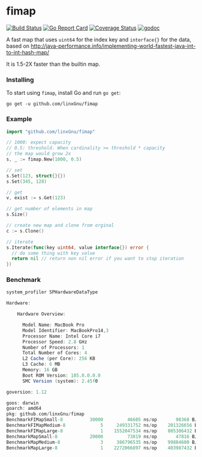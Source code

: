 # fimap

[![Build Status](https://travis-ci.org/linxGnu/fimap.svg?branch=master)](https://travis-ci.org/linxGnu/fimap)
[![Go Report Card](https://goreportcard.com/badge/github.com/linxGnu/fimap)](https://goreportcard.com/report/github.com/linxGnu/fimap)
[![Coverage Status](https://coveralls.io/repos/github/linxGnu/fimap/badge.svg?branch=master)](https://coveralls.io/github/linxGnu/fimap?branch=master)
[![godoc](https://img.shields.io/badge/docs-GoDoc-green.svg)](https://godoc.org/github.com/linxGnu/fimap)

A fast map that uses `uint64` for the index key and `interface{}` for the data, based on http://java-performance.info/implementing-world-fastest-java-int-to-int-hash-map/

It is 1.5-2X faster than the builtin map.

### Installing

To start using `fimap`, install Go and run `go get`:

```
go get -u github.com/linxGnu/fimap
```

### Example

```go
import "github.com/linxGnu/fimap"

// 1000: expect capacity
// 0.5: threshold. When cardinality >= threshold * capacity
// the map would grow 2x
s, _ := fimap.New(1000, 0.5) 

// set
s.Set(123, struct{}{})
s.Set(345, 128)

// get
v, exist := s.Get(123)

// get number of elements in map
s.Size()

// create new map and clone from orginal
c := s.Clone()

// iterate
s.Iterate(func(key uint64, value interface{}) error {
  // do some thing with key value
  return nil // return non nil error if you want to stop iteration
})
```

### Benchmark
```scala
system_profiler SPHardwareDataType

Hardware:

    Hardware Overview:

      Model Name: MacBook Pro
      Model Identifier: MacBookPro14,3
      Processor Name: Intel Core i7
      Processor Speed: 2.8 GHz
      Number of Processors: 1
      Total Number of Cores: 4
      L2 Cache (per Core): 256 KB
      L3 Cache: 6 MB
      Memory: 16 GB
      Boot ROM Version: 185.0.0.0.0
      SMC Version (system): 2.45f0
```

```scala
goversion: 1.12

goos: darwin
goarch: amd64
pkg: github.com/linxGnu/fimap
BenchmarkFIMapSmall-8    	   30000	     46605 ns/op	   98368 B/op	      23 allocs/op
BenchmarkFIMapMedium-8   	       5	 249331752 ns/op	201326656 B/op	      45 allocs/op
BenchmarkFIMapLarge-8    	       1	1552047534 ns/op	805306432 B/op	      49 allocs/op
BenchmarkMapSmall-8      	   20000	     73819 ns/op	   47816 B/op	      66 allocs/op
BenchmarkMapMedium-8     	       3	 386796535 ns/op	99884600 B/op	   76643 allocs/op
BenchmarkMapLarge-8      	       1	2272066897 ns/op	403987432 B/op	  306803 allocs/op
```
